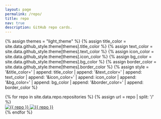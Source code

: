 ```yaml
---
layout: page
permalink: /repo/
title: repo
nav: true
description: GitHub repo cards.
---
```


<!-- STYLE -->
{% assign themes = "light_theme" %}
{% assign title_color = site.data.github_style.theme[themes].title_color %}
{% assign text_color = site.data.github_style.theme[themes].text_color %}
{% assign icon_color = site.data.github_style.theme[themes].icon_color %}
{% assign bg_color = site.data.github_style.theme[themes].bg_color %}
{% assign border_color = site.data.github_style.theme[themes].border_color %}
{% assign style = '&title_color=' | append: title_color | append: '&text_color=' | append: text_color | append: '&icon_color=' | append: icon_color | append: '&bg_color=' | append: bg_color | append: '&border_color=' | append: border_color %}

<div class="repositories d-flex flex-wrap justify-content-between align-items-center">
  {% for repo in site.data.repo.repositories %}
  {% assign url =  repo | split: '/' %}
    <div class="repo p-1">
      <a href="https://github.com/{{ repo }}">
        <img class="repo-img-light" alt="{{ repo }}" src="https://github-readme-stats.vercel.app/api/pin/?username={{ url.first }}&repo={{ url.last }}">
        <img class="repo-img-dark" alt="{{ repo }}" src="https://github-readme-stats.vercel.app/api/pin/?username={{ url.first }}&repo={{ url.last }}&theme=dark">
      </a>
    </div>
  {% endfor %}
</div>
